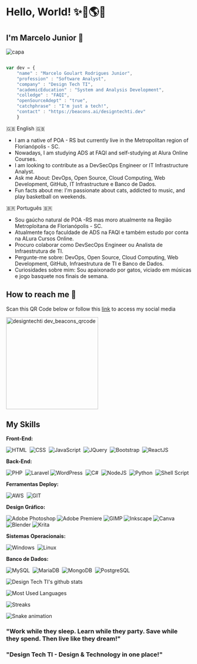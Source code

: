 
<!--
**designtechti/designtechti** is a ✨ _special_ ✨ repository because its `README.md` (this file) appears on your GitHub profile.
-->

# Hello, World! :sparkles::dizzy::earth_americas::dart:
## I'm Marcelo Junior :bust_in_silhouette:

![capa](https://user-images.githubusercontent.com/59212312/137547187-c1dee1b1-e9b1-48fd-a7c5-a9c7f9acc6a6.jpeg)


```js

var dev = {
	"name" : "Marcelo Goulart Rodrigues Junior",
	"profession" : "Software Analyst", 
	"company" : "Design Tech TI", 
	"academicEducation" : "System and Analysis Development",
	"colledge" : "FAQI",
	"openSourceAdept" : "true",
	"catchphrase" : "I'm just a tech!", 
	"contact" : "https://beacons.ai/designtechti.dev" 
	}

```


:uk: English :uk:
- I am a native of POA - RS but currently live in the Metropolitan region of Florianópolis - SC.
- Nowadays, I am studying ADS at FAQI and self-studying at Alura Online Courses. 
- I am looking to contribute as a DevSecOps Engineer or IT Infrastructure Analyst.
- Ask me About: DevOps, Open Source, Cloud Computing, Web Development, GitHub, IT Infrastructure e Banco de Dados.
- Fun facts about me: I'm passionate about cats, addicted to music, and play basketball on weekends.

:brazil: Português :brazil:
- Sou gaúcho natural de POA -RS mas moro atualmente na Região Metroploitana de Florianópolis - SC.
- Atualmente faço faculdade de ADS na FAQI e também estudo por conta na ALura Cursos Online.
- Procuro colaborar como DevSecOps Engineer ou Analista de Infraestrutura de TI.
- Pergunte-me sobre: DevOps, Open Source, Cloud Computing, Web Development, GitHub, Infraestrutura de TI e Banco de Dados.
- Curiosidades sobre mim: Sou apaixonado por gatos, viciado em músicas e jogo basquete nos finais de semana.

## How to reach me :dart:

Scan this QR Code below or follow this [link](https://beacons.ai/designtechti.dev) to access my social media
<br>

<img width=250 height=250 alt="designtechti dev_beacons_qrcode" src="https://user-images.githubusercontent.com/59212312/137546508-0eb9b979-d87f-4e1d-9f9e-0ccb95ff9c73.jpg"/>

<br>


## My Skills

**Front-End:**

![HTML](https://img.shields.io/badge/-HTML-121011?style=for-the-badge&logo=html5)&nbsp;
![CSS](https://img.shields.io/badge/-CSS-121011?style=for-the-badge&logo=CSS3&logoColor=1572B6)&nbsp;
![JavaScript](https://img.shields.io/badge/-JavaScript-121011?style=for-the-badge&logo=javascript)&nbsp;
![JQuery](https://img.shields.io/badge/-Jquery-121011?style=for-the-badge&logo=jquery)&nbsp;
![Bootstrap](https://img.shields.io/badge/-Bootstrap-121011?style=for-the-badge&logo=bootstrap)&nbsp;
![ReactJS](https://img.shields.io/badge/-ReactJS-121011?style=for-the-badge&logo=react)&nbsp;


**Back-End:**

![PHP](https://img.shields.io/badge/-PHP-121011?style=for-the-badge&logo=php)&nbsp;
![Laravel](https://img.shields.io/badge/Laravel-121011?style=for-the-badge&logo=laravel)
![WordPress](https://img.shields.io/badge/-Wordpress-121011?style=for-the-badge&logo=wordpress)&nbsp;
![C#](https://img.shields.io/badge/-C_Sharp-121011?style=for-the-badge&logo=csharp)&nbsp;
![NodeJS](https://img.shields.io/badge/-NodeJS-121011?style=for-the-badge&logo=node.js)&nbsp;
![Python](https://img.shields.io/badge/-Python-121011?style=for-the-badge&logo=python)&nbsp;
![Shell Script](https://img.shields.io/badge/Shell_Script-121011?style=for-the-badge&logo=gnu-bash&logoColor=white)&nbsp;

**Ferramentas Deploy:** 

![AWS](https://img.shields.io/badge/-Amazon_Web_Services-121011?style=for-the-badge&logo=amazonaws)&nbsp;
![GIT](https://img.shields.io/badge/-GIT-121011?style=for-the-badge&logo=git)&nbsp;

**Design Gráfico:**

![Adobe Photoshop](https://img.shields.io/badge/Adobe%20Photoshop-121011?style=for-the-badge&logo=Adobe%20Photoshop&logoColor=black)
![Adobe Premiere](https://img.shields.io/badge/Adobe%20Premiere%20Pro-121011?style=for-the-badge&logo=Adobe%20Premiere%20Pro&logoColor=white)
![GIMP](https://img.shields.io/badge/gimp-121011?style=for-the-badge&logo=gimp&logoColor=white)
![Inkscape](https://img.shields.io/badge/Inkscape-121011?style=for-the-badge&logo=Inkscape&logoColor=white)
![Canva](https://img.shields.io/badge/Canva-121011.svg?&style=for-the-badge&logo=Canva&logoColor=white)
![Blender](https://img.shields.io/badge/blender-121011.svg?style=for-the-badge&logo=blender&logoColor=white)
![Krita](https://img.shields.io/badge/Krita-121011?style=for-the-badge&logo=krita)



**Sistemas Operacionais:**

![Windows](https://img.shields.io/badge/-Windows-121011?style=for-the-badge&logo=windows)&nbsp;
![Linux](https://img.shields.io/badge/-Linux-121011?style=for-the-badge&logo=linux)&nbsp;

**Banco de Dados:**

![MySQL](https://img.shields.io/badge/-MySQL-121011?style=for-the-badge&logo=mysql)&nbsp;
![MariaDB](https://img.shields.io/badge/-MariaDB-121011?style=for-the-badge&logo=mariadb)&nbsp;
![MongoDB](https://img.shields.io/badge/-MongoDB-121011?style=for-the-badge&logo=mongodb)&nbsp;
![PostgreSQL](https://img.shields.io/badge/PostgreSQL-121011?style=for-the-badge&logo=postgresql)&nbsp;


![Design Tech TI's github stats](https://github-readme-stats.vercel.app/api?username=designtechti490&show_icons=true&count_private=true&theme=radical)

![Most Used Languages](https://github-readme-stats.vercel.app/api/top-langs/?username=designtechti490&layout=compact&langs_count=7&theme=dracula)

![Streaks](https://github-readme-streak-stats.herokuapp.com/?user=designtechti490)

![Snake animation](https://github.com/designtechti490/rafaballerini/blob/output/github-contribution-grid-snake.svg)

### "Work while they sleep. Learn while they party. Save while they spend. Then live like they dream!"
### "Design Tech TI - Design & Technology in one place!"
